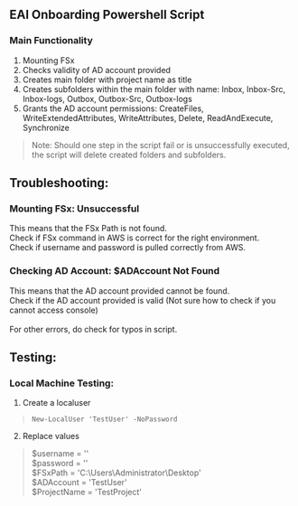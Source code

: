 ## EAI Onboarding Powershell Script
### Main Functionality
1. Mounting FSx
2. Checks validity of AD account provided
3. Creates main folder with project name as title
4. Creates subfolders within the main folder with name: Inbox, Inbox-Src, Inbox-logs, Outbox, Outbox-Src, Outbox-logs
5. Grants the AD account permissions: CreateFiles, WriteExtendedAttributes, WriteAttributes, Delete, ReadAndExecute, Synchronize

> Note: Should one step in the script fail or is unsuccessfully executed, the script will delete created folders and subfolders.


## Troubleshooting:
### Mounting FSx: Unsuccessful
This means that the FSx Path is not found. <br>
Check if FSx command in AWS is correct for the right environment.<br>
Check if username and password is pulled correctly from AWS.<br>

### Checking AD Account: $ADAccount Not Found 
This means that the AD account provided cannot be found.<br>
Check if the AD account provided is valid (Not sure how to check if you cannot access console)<br>
<br>
For other errors, do check for typos in script.

## Testing:
### Local Machine Testing:
1. Create a localuser
>```
>New-LocalUser 'TestUser' -NoPassword
>```
2. Replace values
>$username = ''
><br>
>$password = ''
><br>
>$FSxPath = 'C:\Users\Administrator\Desktop'
><br>
>$ADAccount = 'TestUser'
><br>
>$ProjectName = 'TestProject'
